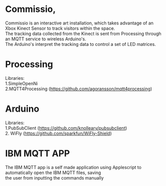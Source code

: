 Commissio,
==========

Commissio is an interactive art installation, which takes advantage of an Xbox Kinect Sensor to track visitors within the space. <br/>
The tracking data collected from the Kinect is sent from Processing through an MQTT service to wireless Arduino's. <br/>
The Arduino's interpret the tracking data to control a set of LED matrices. 

Processing
==========
Libraries:<br/>
1.SimpleOpenNi<br/>
2.MQTT4Processing (https://github.com/agoransson/mqtt4processing)<br/>

Arduino
=======
Libraries:<br/>
1.PubSubClient (https://github.com/knolleary/pubsubclient)<br/>
2. WiFly (https://github.com/sparkfun/WiFly-Shield)

IBM MQTT APP
============
The IBM MQTT app is a self made application using Applescript to automatically open the IBM MQTT files, saving <br/>
the user from inputting the commands manually
